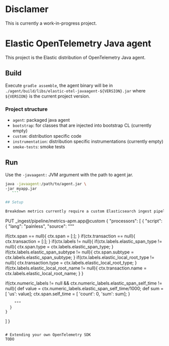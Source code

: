 # Disclamer

This is currently a work-in-progress project.

# Elastic OpenTelemetry Java agent

This project is the Elastic distribution of OpenTelemetry Java agent.

## Build

Execute `gradle assemble`, the agent binary will be in `./agent/build/libs/elastic-otel-javaagent-${VERSION}.jar`
where `${VERSION}` is the current project version.

### Project structure

- `agent`: packaged java agent
- `bootstrap`: for classes that are injected into bootstrap CL (currently empty)
- `custom`: distribution specific code
- `instrumentation`: distribution specific instrumentations (currently empty)
- `smoke-tests`: smoke tests

## Run

Use the `-javaagent:` JVM argument with the path to agent jar.

  ```bash
  java -javaagent:/path/to/agent.jar \
  -jar myapp.jar
     ```

## Setup

Breakdown metrics currently require a custom Elasticsearch ingest pipeline
```
PUT _ingest/pipeline/metrics-apm.app@custom
{
  "processors": [
    {
      "script": {
        "lang": "painless",
        "source": """

if(ctx.span == null){
  ctx.span = [:];
}
if(ctx.transaction == null){
  ctx.transaction = [:];
}
if(ctx.labels != null){
  if(ctx.labels.elastic_span_type != null){
    ctx.span.type = ctx.labels.elastic_span_type;
  }
  if(ctx.labels.elastic_span_subtype != null){
    ctx.span.subtype = ctx.labels.elastic_span_subtype;
  }
  if(ctx.labels.elastic_local_root_type != null){
    ctx.transaction.type = ctx.labels.elastic_local_root_type;
  }
  if(ctx.labels.elastic_local_root_name != null){
    ctx.transaction.name = ctx.labels.elastic_local_root_name;
  }
}

if(ctx.numeric_labels != null && ctx.numeric_labels.elastic_span_self_time != null){
  def value = ctx.numeric_labels.elastic_span_self_time/1000;
  def sum = [ 'us': value];
  ctx.span.self_time =  [ 'count': 0, 'sum': sum];
}

        """
      }
    }
  ]
}
```

# Extending your own OpenTelemetry SDK
TODO


